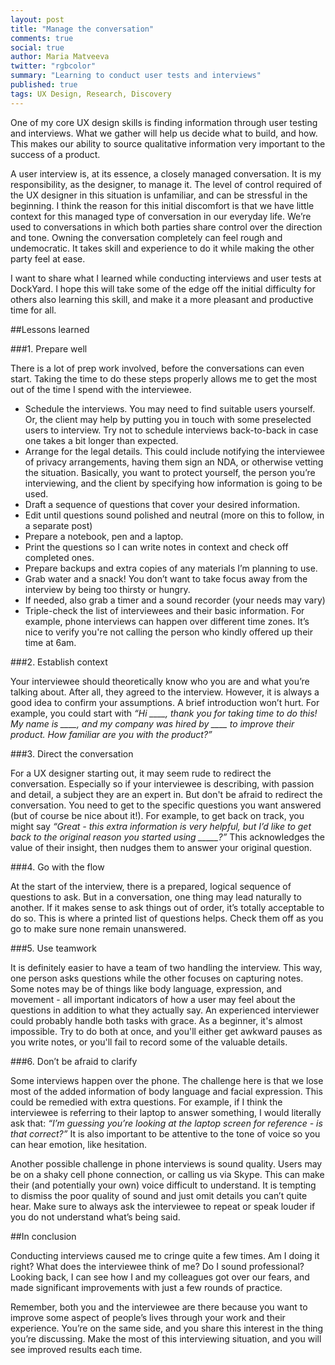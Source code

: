 ```yaml
---
layout: post
title: "Manage the conversation"
comments: true
social: true
author: Maria Matveeva
twitter: "rgbcolor"
summary: "Learning to conduct user tests and interviews"
published: true
tags: UX Design, Research, Discovery
---
```



One of my core UX design skills is finding information through user testing and interviews. What we gather will help us decide what to build, and how. This makes our ability to source qualitative information very important to the success of a product.

A user interview is, at its essence, a closely managed conversation. It is my responsibility, as the designer, to manage it. The level of control required of the UX designer in this situation is unfamiliar, and can be stressful in the beginning. I think the reason for this initial discomfort is that we have little context for this managed type of conversation in our everyday life. We’re used to conversations in which both parties share control over the direction and tone. Owning the conversation completely can feel rough and undemocratic. It takes skill and experience to do it while making the other party feel at ease.

I want to share what I learned while conducting interviews and user tests at DockYard. I hope this will take some of the edge off the initial difficulty for others also learning this skill, and make it a more pleasant and productive time for all.

##Lessons learned

###1. Prepare well

There is a lot of prep work involved, before the conversations can even start. Taking the time to do these steps properly allows me to get the most out of the time I spend with the interviewee.

- Schedule the interviews. You may need to find suitable users yourself. Or, the client may help by putting you in touch with some preselected users to interview. Try not to schedule interviews back-to-back in case one takes a bit longer than expected.
- Arrange for the legal details. This could include notifying the interviewee of privacy arrangements, having them sign an NDA, or otherwise vetting the situation. Basically, you want to protect yourself, the person you’re interviewing, and the client by specifying how information is going to be used.
- Draft a sequence of questions that cover your desired information.
- Edit until questions sound polished and neutral (more on this to follow, in a separate post)
- Prepare a notebook, pen and a laptop.
- Print the questions so I can write notes in context and check off completed ones.
- Prepare backups and extra copies of any materials I’m planning to use.
- Grab water and a snack! You don’t want to take focus away from the interview by being too thirsty or hungry.
- If needed, also grab a timer and a sound recorder (your needs may vary)
- Triple-check the list of interviewees and their basic information. For example, phone interviews can happen over different time zones. It’s nice to verify you're not calling the person who kindly offered up their time at 6am.

###2. Establish context

Your interviewee should theoretically know who you are and what you’re talking about. After all, they agreed to the interview. However, it is always a good idea to confirm your assumptions. A brief introduction won’t hurt. For example, you could start with *“Hi ____, thank you for taking time to do this! My name is ____, and my company was hired by ____ to improve their product. How familiar are you with the product?”*

###3. Direct the conversation

For a UX designer starting out, it may seem rude to redirect the conversation. Especially so if your interviewee is describing, with passion and detail, a subject they are an expert in. But don't be afraid to redirect the conversation. You need to get to the specific questions you want answered (but of course be nice about it!). For example, to get back on track, you might say *“Great - this extra information is very helpful, but I’d like to get back to the original reason you started using _____?”*  This acknowledges the value of their insight, then nudges them to answer your original question.

###4. Go with the flow

At the start of the interview, there is a prepared, logical sequence of questions to ask. But in a conversation, one thing may lead naturally to another. If it makes sense to ask things out of order, it’s totally acceptable to do so. This is where a printed list of questions helps. Check them off as you go to make sure none remain unanswered.

###5. Use teamwork

It is definitely easier to have a team of two handling the interview. This way, one person asks questions while the other focuses on capturing notes. Some notes may be of things like body language, expression, and movement - all important indicators of how a user may feel about the questions in addition to what they actually say. An experienced interviewer could probably handle both tasks with grace. As a beginner, it's almost impossible. Try to do both at once, and you'll either get awkward pauses as you write notes, or you'll fail to record some of the valuable details.

###6. Don’t be afraid to clarify

Some interviews happen over the phone. The challenge here is that we lose most of the added information of body language and facial expression. This could be remedied with extra questions. For example, if I think the interviewee is referring to their laptop to answer something, I would literally ask that: *“I’m guessing you’re looking at the laptop screen for reference - is that correct?”*  It is also important to be  attentive to the tone of voice so you can hear emotion, like hesitation.

Another possible challenge in phone interviews is sound quality. Users may be on a shaky cell phone connection, or calling us via Skype. This can make their (and potentially your own) voice difficult to understand. It is tempting to dismiss the poor quality of sound and just omit details you can’t quite hear. Make sure to always ask the interviewee to repeat or speak louder if you do not understand what’s being said.

##In conclusion

Conducting interviews caused me to cringe quite a few times. Am I doing it right? What does the interviewee think of me? Do I sound professional? Looking back, I can see how I and my colleagues got over our fears, and made significant improvements with just a few rounds of practice.

Remember, both you and the interviewee are there because you want to improve some aspect of people’s lives through your work and their experience. You’re on the same side, and you share this interest in the thing you’re discussing. Make the most of this interviewing situation, and you will see improved results each time.

